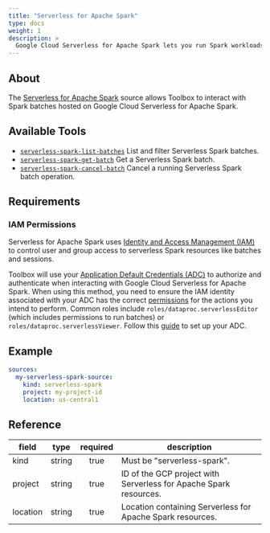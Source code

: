 ```yaml
---
title: "Serverless for Apache Spark"
type: docs
weight: 1
description: >
  Google Cloud Serverless for Apache Spark lets you run Spark workloads without requiring you to provision and manage your own Spark cluster.
---
```


## About

The [Serverless for Apache
Spark](https://cloud.google.com/dataproc-serverless/docs/overview) source allows
Toolbox to interact with Spark batches hosted on Google Cloud Serverless for
Apache Spark.

## Available Tools

- [`serverless-spark-list-batches`](../tools/serverless-spark/serverless-spark-list-batches.md)
  List and filter Serverless Spark batches.
- [`serverless-spark-get-batch`](../tools/serverless-spark/serverless-spark-get-batch.md)
  Get a Serverless Spark batch.
- [`serverless-spark-cancel-batch`](../tools/serverless-spark/serverless-spark-cancel-batch.md)
  Cancel a running Serverless Spark batch operation.

## Requirements

### IAM Permissions

Serverless for Apache Spark uses [Identity and Access Management
(IAM)](https://cloud.google.com/bigquery/docs/access-control) to control user
and group access to serverless Spark resources like batches and sessions.

Toolbox will use your [Application Default Credentials
(ADC)](https://cloud.google.com/docs/authentication#adc) to authorize and
authenticate when interacting with Google Cloud Serverless for Apache Spark.
When using this method, you need to ensure the IAM identity associated with your
ADC has the correct
[permissions](https://cloud.google.com/dataproc-serverless/docs/concepts/iam)
for the actions you intend to perform. Common roles include
`roles/dataproc.serverlessEditor` (which includes permissions to run batches) or
`roles/dataproc.serverlessViewer`. Follow this
[guide](https://cloud.google.com/docs/authentication/provide-credentials-adc) to
set up your ADC.

## Example

```yaml
sources:
  my-serverless-spark-source:
    kind: serverless-spark
    project: my-project-id
    location: us-central1
```

## Reference

| **field** | **type** | **required** | **description**                                                   |
| --------- | :------: | :----------: | ----------------------------------------------------------------- |
| kind      |  string  |     true     | Must be "serverless-spark".                                       |
| project   |  string  |     true     | ID of the GCP project with Serverless for Apache Spark resources. |
| location  |  string  |     true     | Location containing Serverless for Apache Spark resources.        |

